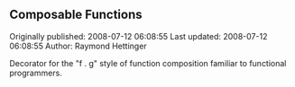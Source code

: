## Composable Functions

Originally published: 2008-07-12 06:08:55
Last updated: 2008-07-12 06:08:55
Author: Raymond Hettinger

Decorator for the "f . g" style of function composition familiar to functional programmers.